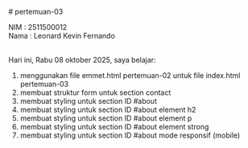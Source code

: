 # pertemuan-03

NIM : 2511500012<br>
Nama : Leonard Kevin Fernando<br><br>

Hari ini, Rabu 08 oktober 2025, saya belajar:
<ol>
<li>menggunakan file emmet.html pertemuan-02 untuk file index.html pertemuan-03</li>
<li>membuat struktur form untuk section contact</li>
<li>membuat styling untuk section ID #about</li>
<li>membuat styling untuk section ID #about element h2</li>
<li>membuat styling untuk section ID #about element p</li>
<li>membuat styling untuk section ID #about element strong</li>
<li>membuat styling untuk section ID #about mode responsif (mobile)</li>
</ol>

